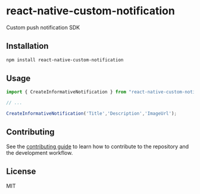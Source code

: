 # react-native-custom-notification

Custom push notification SDK

## Installation

```sh
npm install react-native-custom-notification
```

## Usage

```js
import { CreateInformativeNotification } from "react-native-custom-notification";

// ...

CreateInformativeNotification('Title','Description','ImageUrl');
```

## Contributing

See the [contributing guide](CONTRIBUTING.md) to learn how to contribute to the repository and the development workflow.

## License

MIT
